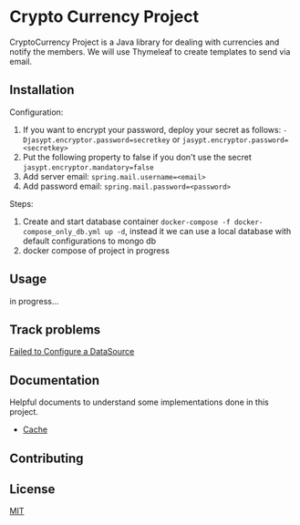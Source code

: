 # Crypto Currency Project

CryptoCurrency Project is a Java library for dealing with currencies and notify the members.
We will use Thymeleaf to create templates to send via email.

## Installation
Configuration:
1. If you want to encrypt your password, deploy your secret as follows: `-Djasypt.encryptor.password=secretkey` or `jasypt.encryptor.password=<secretkey>`
2. Put the following property to false if you don't use the secret `jasypt.encryptor.mandatory=false`
3. Add server email: `spring.mail.username=<email>`
4. Add password email: `spring.mail.password=<password>`

Steps:
1. Create and start database container `docker-compose -f docker-compose_only_db.yml up -d`, instead it we can use a local database with 
default configurations to mongo db
2. docker compose of project in progress

## Usage
in progress...

## Track problems
[Failed to Configure a DataSource](https://www.baeldung.com/spring-boot-failed-to-configure-data-source)

## Documentation
Helpful documents to understand some implementations done in this project.
* [Cache](documents/CACHE.md)

## Contributing

## License

[MIT](https://choosealicense.com/licenses/mit/)
